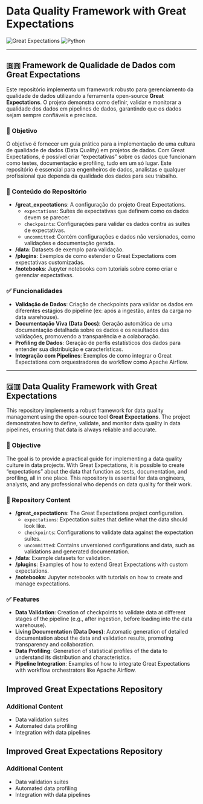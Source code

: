 # Data Quality Framework with Great Expectations

![Great Expectations](https://img.shields.io/badge/Great%20Expectations-FF6138?style=for-the-badge&logo=great-expectations&logoColor=white) ![Python](https://img.shields.io/badge/Python-3776AB?style=for-the-badge&logo=python&logoColor=white)

---

## 🇧🇷 Framework de Qualidade de Dados com Great Expectations

Este repositório implementa um framework robusto para gerenciamento da qualidade de dados utilizando a ferramenta open-source **Great Expectations**. O projeto demonstra como definir, validar e monitorar a qualidade dos dados em pipelines de dados, garantindo que os dados sejam sempre confiáveis e precisos.

### 🎯 Objetivo

O objetivo é fornecer um guia prático para a implementação de uma cultura de qualidade de dados (Data Quality) em projetos de dados. Com Great Expectations, é possível criar “expectativas” sobre os dados que funcionam como testes, documentação e profiling, tudo em um só lugar. Este repositório é essencial para engenheiros de dados, analistas e qualquer profissional que dependa da qualidade dos dados para seu trabalho.

### 📂 Conteúdo do Repositório

*   **/great_expectations**: A configuração do projeto Great Expectations.
    *   `expectations`: Suítes de expectativas que definem como os dados devem se parecer.
    *   `checkpoints`: Configurações para validar os dados contra as suítes de expectativas.
    *   `uncommitted`: Contém configurações e dados não versionados, como validações e documentação gerada.
*   **/data**: Datasets de exemplo para validação.
*   **/plugins**: Exemplos de como estender o Great Expectations com expectativas customizadas.
*   **/notebooks**: Jupyter notebooks com tutoriais sobre como criar e gerenciar expectativas.

### ✅ Funcionalidades

*   **Validação de Dados**: Criação de checkpoints para validar os dados em diferentes estágios do pipeline (ex: após a ingestão, antes da carga no data warehouse).
*   **Documentação Viva (Data Docs)**: Geração automática de uma documentação detalhada sobre os dados e os resultados das validações, promovendo a transparência e a colaboração.
*   **Profiling de Dados**: Geração de perfis estatísticos dos dados para entender sua distribuição e características.
*   **Integração com Pipelines**: Exemplos de como integrar o Great Expectations com orquestradores de workflow como Apache Airflow.

---

## 🇬🇧 Data Quality Framework with Great Expectations

This repository implements a robust framework for data quality management using the open-source tool **Great Expectations**. The project demonstrates how to define, validate, and monitor data quality in data pipelines, ensuring that data is always reliable and accurate.

### 🎯 Objective

The goal is to provide a practical guide for implementing a data quality culture in data projects. With Great Expectations, it is possible to create “expectations” about the data that function as tests, documentation, and profiling, all in one place. This repository is essential for data engineers, analysts, and any professional who depends on data quality for their work.

### 📂 Repository Content

*   **/great_expectations**: The Great Expectations project configuration.
    *   `expectations`: Expectation suites that define what the data should look like.
    *   `checkpoints`: Configurations to validate data against the expectation suites.
    *   `uncommitted`: Contains unversioned configurations and data, such as validations and generated documentation.
*   **/data**: Example datasets for validation.
*   **/plugins**: Examples of how to extend Great Expectations with custom expectations.
*   **/notebooks**: Jupyter notebooks with tutorials on how to create and manage expectations.

### ✅ Features

*   **Data Validation**: Creation of checkpoints to validate data at different stages of the pipeline (e.g., after ingestion, before loading into the data warehouse).
*   **Living Documentation (Data Docs)**: Automatic generation of detailed documentation about the data and validation results, promoting transparency and collaboration.
*   **Data Profiling**: Generation of statistical profiles of the data to understand its distribution and characteristics.
*   **Pipeline Integration**: Examples of how to integrate Great Expectations with workflow orchestrators like Apache Airflow.

## Improved Great Expectations Repository

### Additional Content
- Data validation suites
- Automated data profiling
- Integration with data pipelines
## Improved Great Expectations Repository

### Additional Content
- Data validation suites
- Automated data profiling
- Integration with data pipelines
